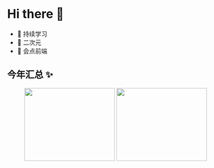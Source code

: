 # Hi there 👋

- 🔭 持续学习
- 🌱 二次元
- 👯 会点前端

## 今年汇总 ✨

<div align="center">
      <img height="170px" width="210px"  src="https://github-readme-stats.vercel.app/api?username=cosarty&show_icons=true&theme=radical" />
    <img height="170px" width="210px"    src="https://github-readme-stats.vercel.app/api/top-langs/?username=cosarty&layout=compact&hide_title=true&hide_border=true&show_icons=trueline_height=21&text_color=000&icon_color=000&bg_color=0,ea6161,ffc64d,fffc4d,52fa5a&theme=graywhite" />

</div>


